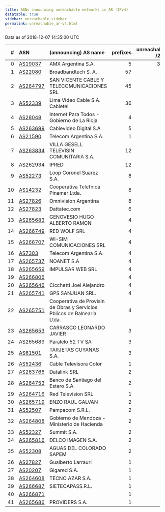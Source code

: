 ```yaml
---
title: ASNs announcing unreachable networks in AR (IPv4)
datatable: true
sidebar: unreachable_sidebar
permalink: unreachable_ar-v4.html
---
```


Data as of 2018-12-07 14:35:00 UTC


<div class="datatable-begin"></div>

|   # | ASN                                      | (announcing) AS name                                                    |   prefixes |   unreachable /24s |
|----:|:-----------------------------------------|:------------------------------------------------------------------------|-----------:|-------------------:|
|   0 | [AS19037](unreachable_AS19037-v4.html)   | AMX Argentina S.A.                                                      |          5 |                352 |
|   1 | [AS22080](unreachable_AS22080-v4.html)   | Broadbandtech S. A.                                                     |         57 |                 71 |
|   2 | [AS264797](unreachable_AS264797-v4.html) | SAN VICENTE CABLE Y TELECOMUNICACIONES SRL                              |         45 |                 45 |
|   3 | [AS52339](unreachable_AS52339-v4.html)   | Lima Video Cable S.A. Cabletel                                          |         36 |                 36 |
|   4 | [AS28048](unreachable_AS28048-v4.html)   | Internet Para Todos - Gobierno de La Rioja                              |          4 |                 32 |
|   5 | [AS263699](unreachable_AS263699-v4.html) | Cablevideo Digital S.A                                                  |          5 |                 18 |
|   6 | [AS21590](unreachable_AS21590-v4.html)   | Telecom Argentina S.A.                                                  |          1 |                 16 |
|   7 | [AS263834](unreachable_AS263834-v4.html) | VILLA GESELL TELEVISIN COMUNITARIA S.A.                                 |         12 |                 12 |
|   8 | [AS262934](unreachable_AS262934-v4.html) | IPRED                                                                   |         12 |                 12 |
|   9 | [AS52273](unreachable_AS52273-v4.html)   | Loop Coronel Suarez S.A.                                                |          8 |                  8 |
|  10 | [AS14232](unreachable_AS14232-v4.html)   | Cooperativa Telefnica Pinamar Ltda.                                     |          8 |                  8 |
|  11 | [AS27826](unreachable_AS27826-v4.html)   | Omnivision Argentina                                                    |          8 |                  8 |
|  12 | [AS27823](unreachable_AS27823-v4.html)   | Dattatec.com                                                            |          6 |                  6 |
|  13 | [AS265683](unreachable_AS265683-v4.html) | GENOVESIO HUGO ALBERTO RAMON                                            |          4 |                  6 |
|  14 | [AS266749](unreachable_AS266749-v4.html) | RED WOLF SRL                                                            |          4 |                  4 |
|  15 | [AS266707](unreachable_AS266707-v4.html) | WI-SIM COMUNICACIONES SRL                                               |          4 |                  4 |
|  16 | [AS7303](unreachable_AS7303-v4.html)     | Telecom Argentina S.A.                                                  |          4 |                  4 |
|  17 | [AS265737](unreachable_AS265737-v4.html) | NOANET S.A                                                              |          4 |                  4 |
|  18 | [AS265659](unreachable_AS265659-v4.html) | IMPULSAR WEB SRL                                                        |          4 |                  4 |
|  19 | [AS266806](unreachable_AS266806-v4.html) |                                                                         |          4 |                  4 |
|  20 | [AS265646](unreachable_AS265646-v4.html) | Cicchetti Joel Alejandro                                                |          4 |                  4 |
|  21 | [AS265741](unreachable_AS265741-v4.html) | GPS SANJUAN SRL.                                                        |          4 |                  4 |
|  22 | [AS265751](unreachable_AS265751-v4.html) | Cooperativa de Provisin de Obras y Servicios Pblicos de Balnearia Ltda. |          4 |                  4 |
|  23 | [AS265653](unreachable_AS265653-v4.html) | CARRASCO LEONARDO JAVIER                                                |          3 |                  3 |
|  24 | [AS265689](unreachable_AS265689-v4.html) | Paralelo 52 TV SA                                                       |          3 |                  3 |
|  25 | [AS61501](unreachable_AS61501-v4.html)   | TARJETAS CUYANAS S.A.                                                   |          3 |                  3 |
|  26 | [AS52436](unreachable_AS52436-v4.html)   | Cable Televisora Color                                                  |          1 |                  2 |
|  27 | [AS263766](unreachable_AS263766-v4.html) | Datalink SRL                                                            |          2 |                  2 |
|  28 | [AS264753](unreachable_AS264753-v4.html) | Banco de Santiago del Estero S.A.                                       |          2 |                  2 |
|  29 | [AS264716](unreachable_AS264716-v4.html) | Red Television SRL                                                      |          1 |                  2 |
|  30 | [AS265719](unreachable_AS265719-v4.html) | ENZO RAUL GALVAN                                                        |          2 |                  2 |
|  31 | [AS52507](unreachable_AS52507-v4.html)   | Pampacom S.R.L.                                                         |          2 |                  2 |
|  32 | [AS264808](unreachable_AS264808-v4.html) | Gobierno de Mendoza - Ministerio de Hacienda                            |          2 |                  2 |
|  33 | [AS52327](unreachable_AS52327-v4.html)   | Summit S.A.                                                             |          2 |                  2 |
|  34 | [AS265816](unreachable_AS265816-v4.html) | DELCO IMAGEN S.A.                                                       |          2 |                  2 |
|  35 | [AS52308](unreachable_AS52308-v4.html)   | AGUAS DEL COLORADO SAPEM                                                |          2 |                  2 |
|  36 | [AS27827](unreachable_AS27827-v4.html)   | Gualberto Larrauri                                                      |          1 |                  1 |
|  37 | [AS20207](unreachable_AS20207-v4.html)   | Gigared S.A.                                                            |          1 |                  1 |
|  38 | [AS264608](unreachable_AS264608-v4.html) | TECNO AZAR S.A.                                                         |          1 |                  1 |
|  39 | [AS266687](unreachable_AS266687-v4.html) | SIETECAPASS.R.L.                                                        |          1 |                  1 |
|  40 | [AS266871](unreachable_AS266871-v4.html) |                                                                         |          1 |                  1 |
|  41 | [AS265686](unreachable_AS265686-v4.html) | PROVIDERS S.A.                                                          |          1 |                  1 |

<div class="datatable-end"></div>